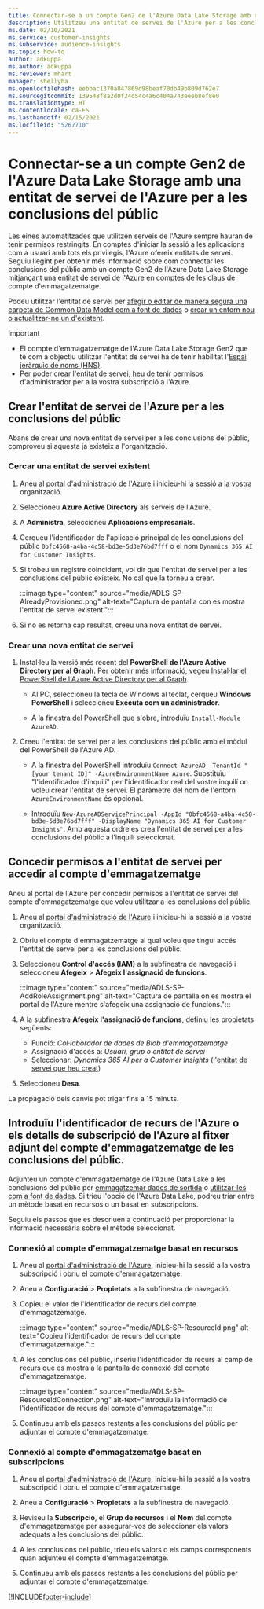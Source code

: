 ```yaml
---
title: Connectar-se a un compte Gen2 de l'Azure Data Lake Storage amb una entitat de servei
description: Utilitzeu una entitat de servei de l'Azure per a les conclusions del públic per connectar-vos al vostre llac de dades propi quan l'adjunteu a les conclusions del públic.
ms.date: 02/10/2021
ms.service: customer-insights
ms.subservice: audience-insights
ms.topic: how-to
author: adkuppa
ms.author: adkuppa
ms.reviewer: mhart
manager: shellyha
ms.openlocfilehash: eebbac1370a847869d98beaf70db49b809d762e7
ms.sourcegitcommit: 139548f8a2d0f24d54c4a6c404a743eeeb8ef8e0
ms.translationtype: HT
ms.contentlocale: ca-ES
ms.lasthandoff: 02/15/2021
ms.locfileid: "5267710"
---
```

# <a name="connect-to-an-azure-data-lake-storage-gen2-account-with-an-azure-service-principal-for-audience-insights"></a>Connectar-se a un compte Gen2 de l'Azure Data Lake Storage amb una entitat de servei de l'Azure per a les conclusions del públic

Les eines automatitzades que utilitzen serveis de l'Azure sempre hauran de tenir permisos restringits. En comptes d'iniciar la sessió a les aplicacions com a usuari amb tots els privilegis, l'Azure ofereix entitats de servei. Seguiu llegint per obtenir més informació sobre com connectar les conclusions del públic amb un compte Gen2 de l'Azure Data Lake Storage mitjançant una entitat de servei de l'Azure en comptes de les claus de compte d'emmagatzematge. 

Podeu utilitzar l'entitat de servei per [afegir o editar de manera segura una carpeta de Common Data Model com a font de dades](connect-common-data-model.md) o [crear un entorn nou o actualitzar-ne un d'existent](manage-environments.md#create-an-environment-in-an-existing-organization).

> [!IMPORTANT]
> - El compte d'emmagatzematge de l'Azure Data Lake Storage Gen2 que té com a objectiu utilitzar l'entitat de servei ha de tenir habilitat l'[Espai jeràrquic de noms (HNS)](https://docs.microsoft.com/azure/storage/blobs/data-lake-storage-namespace).
> - Per poder crear l'entitat de servei, heu de tenir permisos d'administrador per a la vostra subscripció a l'Azure.

## <a name="create-azure-service-principal-for-audience-insights"></a>Crear l'entitat de servei de l'Azure per a les conclusions del públic

Abans de crear una nova entitat de servei per a les conclusions del públic, comproveu si aquesta ja existeix a l'organització.

### <a name="look-for-an-existing-service-principal"></a>Cercar una entitat de servei existent

1. Aneu al [portal d'administració de l'Azure](https://portal.azure.com) i inicieu-hi la sessió a la vostra organització.

2. Seleccioneu **Azure Active Directory** als serveis de l'Azure.

3. A **Administra**, seleccioneu **Aplicacions empresarials**.

4. Cerqueu l'identificador de l'aplicació principal de les conclusions del públic `0bfc4568-a4ba-4c58-bd3e-5d3e76bd7fff` o el nom `Dynamics 365 AI for Customer Insights`.

5. Si trobeu un registre coincident, vol dir que l'entitat de servei per a les conclusions del públic existeix. No cal que la torneu a crear.
   
   :::image type="content" source="media/ADLS-SP-AlreadyProvisioned.png" alt-text="Captura de pantalla con es mostra l'entitat de servei existent.":::
   
6. Si no es retorna cap resultat, creeu una nova entitat de servei.

### <a name="create-a-new-service-principal"></a>Crear una nova entitat de servei

1. Instal·leu la versió més recent del **PowerShell de l'Azure Active Directory per al Graph**. Per obtenir més informació, vegeu [Instal·lar el PowerShell de l'Azure Active Directory per al Graph](https://docs.microsoft.com/powershell/azure/active-directory/install-adv2).
   - Al PC, seleccioneu la tecla de Windows al teclat, cerqueu **Windows PowerShell** i seleccioneu **Executa com un administrador**.
   
   - A la finestra del PowerShell que s'obre, introduïu `Install-Module AzureAD`.

2. Creeu l'entitat de servei per a les conclusions del públic amb el mòdul del PowerShell de l'Azure AD.
   - A la finestra del PowerShell introduïu `Connect-AzureAD -TenantId "[your tenant ID]" -AzureEnvironmentName Azure`. Substituïu "l'identificador d'inquilí" per l'identificador real del vostre inquilí on voleu crear l'entitat de servei. El paràmetre del nom de l'entorn `AzureEnvironmentName` és opcional.
  
   - Introduïu `New-AzureADServicePrincipal -AppId "0bfc4568-a4ba-4c58-bd3e-5d3e76bd7fff" -DisplayName "Dynamics 365 AI for Customer Insights"`. Amb aquesta ordre es crea l'entitat de servei per a les conclusions del públic a l'inquilí seleccionat.  

## <a name="grant-permissions-to-the-service-principal-to-access-the-storage-account"></a>Concedir permisos a l'entitat de servei per accedir al compte d'emmagatzematge

Aneu al portal de l'Azure per concedir permisos a l'entitat de servei del compte d'emmagatzematge que voleu utilitzar a les conclusions del públic.

1. Aneu al [portal d'administració de l'Azure](https://portal.azure.com) i inicieu-hi la sessió a la vostra organització.

1. Obriu el compte d'emmagatzematge al qual voleu que tingui accés l'entitat de servei per a les conclusions del públic.

1. Seleccioneu **Control d'accés (IAM)** a la subfinestra de navegació i seleccioneu **Afegeix** > **Afegeix l'assignació de funcions**.
   
   :::image type="content" source="media/ADLS-SP-AddRoleAssignment.png" alt-text="Captura de pantalla on es mostra el portal de l'Azure mentre s'afegeix una assignació de funcions.":::
   
1. A la subfinestra **Afegeix l'assignació de funcions**, definiu les propietats següents:
   - Funció: *Col·laborador de dades de Blob d'emmagatzematge*
   - Assignació d'accés a: *Usuari, grup o entitat de servei*
   - Seleccionar: *Dynamics 365 AI per a Customer Insights* (l'[entitat de servei que heu creat](#create-a-new-service-principal))

1.  Seleccioneu **Desa**.

La propagació dels canvis pot trigar fins a 15 minuts.

## <a name="enter-the-azure-resource-id-or-the-azure-subscription-details-in-the-storage-account-attachment-to-audience-insights"></a>Introduïu l'identificador de recurs de l'Azure o els detalls de subscripció de l'Azure al fitxer adjunt del compte d'emmagatzematge de les conclusions del públic.

Adjunteu un compte d'emmagatzematge de l'Azure Data Lake a les conclusions del públic per [emmagatzemar dades de sortida](manage-environments.md) o [utilitzar-les com a font de dades](connect-common-data-service-lake.md). Si trieu l'opció de l'Azure Data Lake, podreu triar entre un mètode basat en recursos o un basat en subscripcions.

Seguiu els passos que es descriuen a continuació per proporcionar la informació necessària sobre el mètode seleccionat.

### <a name="resource-based-storage-account-connection"></a>Connexió al compte d'emmagatzematge basat en recursos

1. Aneu al [portal d'administració de l'Azure](https://portal.azure.com), inicieu-hi la sessió a la vostra subscripció i obriu el compte d'emmagatzematge.

1. Aneu a **Configuració** > **Propietats** a la subfinestra de navegació.

1. Copieu el valor de l'identificador de recurs del compte d'emmagatzematge.

   :::image type="content" source="media/ADLS-SP-ResourceId.png" alt-text="Copieu l'identificador de recurs del compte d'emmagatzematge.":::

1. A les conclusions del públic, inseriu l'identificador de recurs al camp de recurs que es mostra a la pantalla de connexió del compte d'emmagatzematge.

   :::image type="content" source="media/ADLS-SP-ResourceIdConnection.png" alt-text="Introduïu la informació de l'identificador de recurs del compte d'emmagatzematge.":::   
   
1. Continueu amb els passos restants a les conclusions del públic per adjuntar el compte d'emmagatzematge.

### <a name="subscription-based-storage-account-connection"></a>Connexió al compte d'emmagatzematge basat en subscripcions

1. Aneu al [portal d'administració de l'Azure](https://portal.azure.com), inicieu-hi la sessió a la vostra subscripció i obriu el compte d'emmagatzematge.

1. Aneu a **Configuració** > **Propietats** a la subfinestra de navegació.

1. Reviseu la **Subscripció**, el **Grup de recursos** i el **Nom** del compte d'emmagatzematge per assegurar-vos de seleccionar els valors adequats a les conclusions del públic.

1. A les conclusions del públic, trieu els valors o els camps corresponents quan adjunteu el compte d'emmagatzematge.
   
1. Continueu amb els passos restants a les conclusions del públic per adjuntar el compte d'emmagatzematge.


[!INCLUDE[footer-include](../includes/footer-banner.md)]